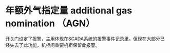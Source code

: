 # 年额外气指定量 additional gas nomination （AGN）
开关门设定了报警，主用体现在SCADA系统的报警事件记录里。但现在大部分已经失去了此功能。机柜间重要机柜保留此报警。

